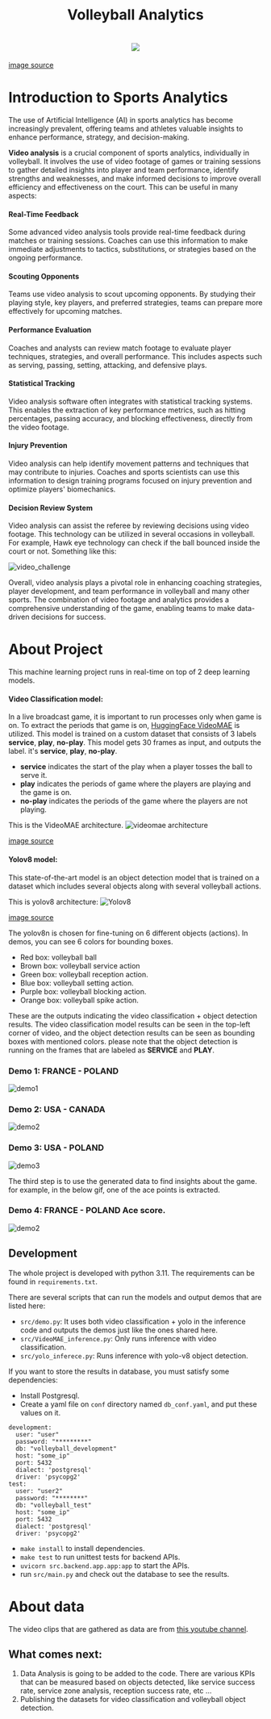 
<h1 align="center">
    Volleyball Analytics
</h1>
<h1 align="center">
    <img src="data/wiki/images/coach2.jpg">
</h1>

[image source](https://sportsedtv.com/blog/what-to-pack-on-a-volleyball-trip-volleyball)


# Introduction to Sports Analytics
The use of Artificial Intelligence (AI) in sports analytics has become 
increasingly prevalent, offering teams and athletes valuable insights 
to enhance performance, strategy, and decision-making.

**Video analysis** is a crucial component of sports analytics, individually in volleyball.
It involves the use of video footage of games or training sessions to 
gather detailed insights into player and team performance, identify strengths and 
weaknesses, and make informed decisions to improve overall efficiency and effectiveness 
on the court.
This can be useful in many aspects:

#### Real-Time Feedback
Some advanced video analysis tools provide real-time feedback during matches or training sessions. 
Coaches can use this information to make immediate adjustments to tactics, substitutions, or 
strategies based on the ongoing performance.

#### Scouting Opponents
Teams use video analysis to scout upcoming opponents. By studying their playing style, key players, 
and preferred strategies, teams can prepare more effectively for upcoming matches.

#### Performance Evaluation
Coaches and analysts can review match footage to evaluate player techniques, strategies, and 
overall performance. This includes aspects such as serving, passing, setting, attacking, and 
defensive plays.

#### Statistical Tracking
Video analysis software often integrates with statistical tracking systems. This enables the 
extraction of key performance metrics, such as hitting percentages, passing accuracy, and 
blocking effectiveness, directly from the video footage.

#### Injury Prevention
Video analysis can help identify movement patterns and techniques that may contribute to 
injuries. Coaches and sports scientists can use this information to design training programs 
focused on injury prevention and optimize players' biomechanics.

#### Decision Review System
Video analysis can assist the referee by reviewing decisions using video footage. This technology can be 
utilized in several occasions in volleyball. For example, Hawk eye technology can check if the ball bounced 
inside the court or not. Something like this:

![video_challenge](assets/readme/video_challenge.gif)

Overall, video analysis plays a pivotal role in enhancing coaching strategies, player development, and 
team performance in volleyball and many other sports. The combination of video footage and analytics 
provides a comprehensive understanding of the game, enabling teams to make data-driven decisions for 
success.

# About Project
This machine learning project runs in real-time on top of 2 deep learning models.

#### Video Classification model: 
In a live broadcast game, it is important to run processes only when game is on. To extract the periods that 
game is on, [HuggingFace VideoMAE](https://huggingface.co/docs/transformers/en/tasks/video_classification) 
is utilized. This model is trained on a custom dataset that consists of 3 labels **service**, **play**, 
**no-play**. This model gets 30 frames as input, and outputs the label. it's **service**, **play**, **no-play**.
  - **service** indicates the start of the play when a player tosses the ball to serve it.
  - **play** indicates the periods of game where the players are playing and the game is on.
  - **no-play** indicates the periods of the game where the players are not playing.

This is the VideoMAE architecture.
![videomae architecture](assets/readme/videomae_architecture.jpeg)

[image source](https://huggingface.co/docs/transformers/model_doc/videomae)
#### Yolov8 model: 
This state-of-the-art model is an object detection model that is trained on a dataset which includes 
   several objects along with several volleyball actions.

This is yolov8 architecture:
![Yolov8](assets/readme/t.webp)

[image source](https://medium.com/@syedzahidali969/principles-of-yolov8-6a90564e16c3)

The yolov8n is chosen for fine-tuning on 6 different objects (actions). In demos,
you can see 6 colors for bounding boxes. 
- Red box: volleyball ball
- Brown box: volleyball service action
- Green box: volleyball reception action.
- Blue box: volleyball setting action.
- Purple box: volleyball blocking action.
- Orange box: volleyball spike action.

These are the outputs indicating the video classification + object detection results. 
The video classification model results can be seen in the top-left corner of video, and the object detection 
results can be seen as bounding boxes with mentioned colors. please note that the object detection is running
on the frames that are labeled as **SERVICE** and **PLAY**.

### Demo 1: FRANCE - POLAND
![demo1](assets/readme/11_f1.gif)
### Demo 2: USA - CANADA
![demo2](assets/readme/20_2_demo.gif)
### Demo 3: USA - POLAND
![demo3](assets/readme/22_2_DEMO.gif)

The third step is to use the generated data to find insights about the game. 
for example, in the below gif, one of the ace points is extracted. 

### Demo 4: FRANCE - POLAND Ace score.
![demo2](assets/readme/ace.gif)

Development
---------
The whole project is developed with python 3.11. The requirements can be
found in `requirements.txt`.

There are several scripts that can run the models and output demos that are listed here:

- `src/demo.py`: It uses both video classification + yolo in the inference code and 
    outputs the demos just like the ones shared here.
- `src/VideoMAE_inference.py`: Only runs inference with video classification.
- `src/yolo_inferece.py`: Runs inference with yolo-v8 object detection.

If you want to store the results in database, you must satisfy some dependencies:

- Install Postgresql.
- Create a yaml file on `conf` directory named `db_conf.yaml`, and put these values on it.

```
development:
  user: "user"
  password: "*********"
  db: "volleyball_development"
  host: "some_ip"
  port: 5432
  dialect: 'postgresql'
  driver: 'psycopg2'
test:
  user: "user2"
  password: "********"
  db: "volleyball_test"
  host: "some_ip"
  port: 5432
  dialect: 'postgresql'
  driver: 'psycopg2'
```

- `make install` to install dependencies.
- `make test` to run unittest tests for backend APIs.
- `uvicorn src.backend.app.app:app` to start the APIs.
- run `src/main.py` and check out the database to see the results.

# About data 
The video clips that are gathered as data are from 
[this youtube channel](https://www.youtube.com/@VolleyballWatchdog/videos).

## What comes next:
1. Data Analysis is going to be added to the code. There are various KPIs that can be
 measured based on objects detected, like service success rate, service zone analysis, 
  reception success rate, etc ...
2. Publishing the datasets for video classification and volleyball object detection.

